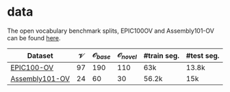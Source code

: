 # data

The open vocabulary benchmark splits, EPIC100OV and Assembly101-OV can be found [here](https://drive.google.com/drive/folders/1aR4Hx74ZhUiIWwWecrX1lBPlt4mr-K1a?usp=drive_link).

| Dataset        | $\mathcal{V}$  | $\mathcal{O}_{base}$ | $\mathcal{O}_{novel}$ | #train seg. | #test seg. |
|----------------|----|--------|---------|-------------|------------|
| [EPIC100-OV](https://drive.google.com/drive/folders/1OgEagrHUBfP5-nLC6dMM-Ac1S9WeiwmD?usp=drive_link)     | 97 | 190    | 110     | 63k         | 13.8k      |
| [Assembly101-OV](https://drive.google.com/drive/folders/1KDIRtsS0Nbw4wJ1BmMudoU41vMcXztGV?usp=drive_link) | 24 | 60     | 30      | 56.2k       | 15k        |

